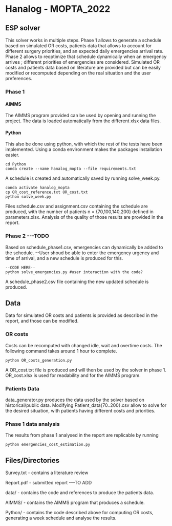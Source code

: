 # Hanalog - MOPTA_2022

## ESP solver

This solver works in multiple steps. Phase 1 allows to generate a schedule based on simulated OR costs, patients data that allows to account for different surgery priorities, and an expected daily emergencies arrival rate. Phase 2 allows to reoptimize that schedule dynamically when an emergency arrives ; different priorities of emergencies are considered. Simulated OR costs and patients data based on literature are provided but can be easily modified or recomputed depending on the real situation and the user preferences.

### Phase 1

#### AIMMS

The AIMMS program provided can be used by opening and running the project. The data is loaded automatically from the different xlsx data files.

#### Python 

This also be done using python, with which the rest of the tests have been implemented. Using a conda environment makes the packages installation easier.

```shell
cd Python
conda create --name hanalog_mopta --file requirements.txt
``` 

A schedule is created and automatically saved by running solve_week.py.


```shell
conda activate hanalog_mopta
cp OR_cost_reference.txt OR_cost.txt
python solve_week.py
``` 

Files schedule.csv and assignment.csv containing the schedule are produced, with the number of patients n = {70,100,140,200} defined in parameters.xlsx. Analysis of the quality of those results are provided in the report.

### Phase 2 ---TODO

Based on schedule_phase1.csv, emergencies can dynamically be added to the schedule.
--User shoud be able to enter the emergency urgency and time of arrival, and a new schedule is produced for this.

```shell
--CODE HERE--
python solve_emergencies.py #user interaction with the code?
``` 

A schedule_phase2.csv file containing the new updated schedule is produced.


## Data

Data for simulated OR costs and patients is provided as described in the report, and those can be modified.

### OR costs

Costs can be recomputed with changed idle, wait and overtime costs. The following command takes around 1 hour to complete.

```shell
python OR_costs_generation.py
``` 

A OR_cost.txt file is produced and will then be used by the solver in phase 1. OR_cost.xlsx is used for readability and for the AIMMS program.


### Patients Data

data_generator.py produces the data used by the solver based on historical/public data. Modifying Patient_data{70..200}.csv allow to solve for the desired situation, with patients having different costs and priorities.


### Phase 1 data analysis

The results from phase 1 analysed in the report are replicable by running

```shell
python emergencies_cost_estimation.py
``` 

## Files/Directories

Survey.txt - contains a literature review

Report.pdf - submitted report ---TO ADD

data/ - contains the code and references to produce the patients data.

AIMMS/ - contains the AIMMS program that produces a schedule.

Python/ - contains the code described above for computing OR costs, generating a week schedule and analyse the results.
